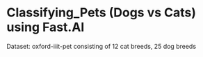 # Classifying_Pets (Dogs vs Cats) using Fast.AI 

Dataset: oxford-iiit-pet consisting of 12 cat breeds, 25 dog breeds
